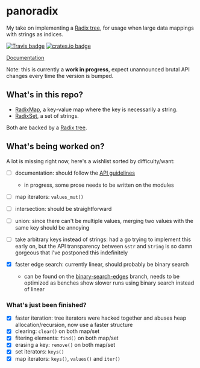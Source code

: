 panoradix
=========

My take on implementing a [Radix tree][], for usage when large data mappings with
strings as indices.

[![Travis badge](https://travis-ci.org/jmcomets/panoradix.svg?branch=master)](https://travis-ci.org/jmcomets/panoradix)
[![crates.io badge](https://img.shields.io/crates/v/panoradix.svg)](https://crates.io/crates/panoradix)

[Documentation][]

Note: this is currently a **work in progress**, expect unannounced brutal API
changes every time the version is bumped.

## What's in this repo?

- [RadixMap][], a key-value map where the key is necessarily a string.
- [RadixSet][], a set of strings.

Both are backed by a [Radix tree][].

## What's being worked on?

A lot is missing right now, here's a wishlist sorted by difficulty/want:

- [ ] documentation: should follow the [API guidelines](https://github.com/brson/rust-api-guidelines)
  - in progress, some prose needs to be written on the modules

- [ ] map iterators: `values_mut()`
- [ ] intersection: should be straightforward
- [ ] union: since there can't be multiple values, merging two values with the
             same key should be annoying
- [ ] take arbitrary keys instead of strings: had a go trying to implement this
      early on, but the API transparency between `&str` and `String` is so damn
      gorgeous that I've postponed this indefinitely
- [x] faster edge search: currently linear, should probably be binary search
  - can be found on the [binary-search-edges][] branch, needs to be
    optimized as benches show slower runs using binary search instead of linear

### What's just been finished?

- [x] faster iteration: tree iterators were hacked together and abuses
                        heap allocation/recursion, now use a faster structure
- [x] clearing: `clear()` on both map/set
- [x] fitering elements: `find()` on both map/set
- [x] erasing a key: `remove()` on both map/set
- [x] set iterators: `keys()`
- [x] map iterators: `keys()`, `values()` and `iter()`

[Radix tree]: https://en.wikipedia.org/wiki/Radix_tree

[Documentation]: https://docs.rs/panoradix

[RadixMap]: https://github.com/jmcomets/panoradix/blob/master/src/map.rs
[RadixSet]: https://github.com/jmcomets/panoradix/blob/master/src/set.rs

[binary-search-edges]: https://github.com/jmcomets/panoradix/tree/binary-search-edges
